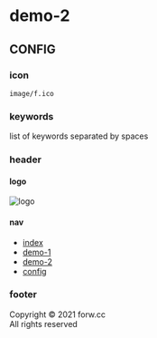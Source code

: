 # demo-2

## CONFIG

### icon

`image/f.ico`

### keywords

list of keywords separated by spaces

### header

#### logo

![logo](image/forw.png)

#### nav

- [index](index.php)
- [demo-1](index.php?f=demo/demo-1)
- [demo-2](index.php?f=demo/demo-2)
- [config](index.php?f=demo/config)

### footer

Copyright © 2021 forw.cc  
All rights reserved